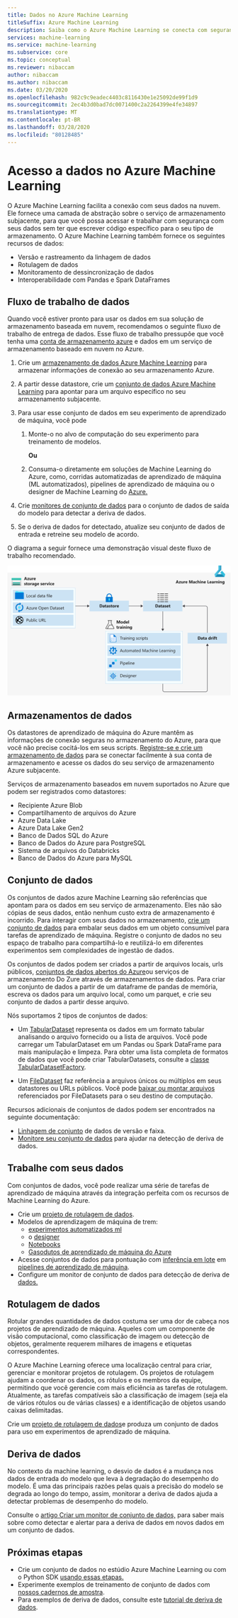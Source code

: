 ```yaml
---
title: Dados no Azure Machine Learning
titleSuffix: Azure Machine Learning
description: Saiba como o Azure Machine Learning se conecta com segurança aos seus dados e usa esses dados para tarefas de aprendizado de máquina.
services: machine-learning
ms.service: machine-learning
ms.subservice: core
ms.topic: conceptual
ms.reviewer: nibaccam
author: nibaccam
ms.author: nibaccam
ms.date: 03/20/2020
ms.openlocfilehash: 982c9c9eadec4403c8116430e1e25092de99f1d9
ms.sourcegitcommit: 2ec4b3d0bad7dc0071400c2a2264399e4fe34897
ms.translationtype: MT
ms.contentlocale: pt-BR
ms.lasthandoff: 03/28/2020
ms.locfileid: "80128485"
---
```

# <a name="data-access-in-azure-machine-learning"></a>Acesso a dados no Azure Machine Learning

O Azure Machine Learning facilita a conexão com seus dados na nuvem.  Ele fornece uma camada de abstração sobre o serviço de armazenamento subjacente, para que você possa acessar e trabalhar com segurança com seus dados sem ter que escrever código específico para o seu tipo de armazenamento. O Azure Machine Learning também fornece os seguintes recursos de dados:

*    Versão e rastreamento da linhagem de dados
*    Rotulagem de dados 
*    Monitoramento de dessincronização de dados
*    Interoperabilidade com Pandas e Spark DataFrames

## <a name="data-workflow"></a>Fluxo de trabalho de dados

Quando você estiver pronto para usar os dados em sua solução de armazenamento baseada em nuvem, recomendamos o seguinte fluxo de trabalho de entrega de dados. Esse fluxo de trabalho pressupõe que você tenha uma [conta de armazenamento azure](https://docs.microsoft.com/azure/storage/common/storage-quickstart-create-account?tabs=azure-portal) e dados em um serviço de armazenamento baseado em nuvem no Azure. 

1. Crie um [armazenamento de dados Azure Machine Learning](#datastores) para armazenar informações de conexão ao seu armazenamento Azure.

2. A partir desse datastore, crie um [conjunto de dados Azure Machine Learning](#datasets) para apontar para um arquivo específico no seu armazenamento subjacente. 

3. Para usar esse conjunto de dados em seu experimento de aprendizado de máquina, você pode
    1. Monte-o no alvo de computação do seu experimento para treinamento de modelos.

        **Ou** 

    1. Consuma-o diretamente em soluções de Machine Learning do Azure, como, corridas automatizadas de aprendizado de máquina (ML automatizados), pipelines de aprendizado de máquina ou o designer de Machine Learning do [Azure.](concept-designer.md)

4. Crie [monitores de conjunto de dados](#data-drift) para o conjunto de dados de saída do modelo para detectar a deriva de dados. 

5. Se o deriva de dados for detectado, atualize seu conjunto de dados de entrada e retreine seu modelo de acordo.

O diagrama a seguir fornece uma demonstração visual deste fluxo de trabalho recomendado.

![Diagrama de conceito de dados](./media/concept-data/data-concept-diagram.svg)

## <a name="datastores"></a>Armazenamentos de dados

Os datastores de aprendizado de máquina do Azure mantêm as informações de conexão seguras no armazenamento do Azure, para que você não precise cocitá-los em seus scripts. [Registre-se e crie um armazenamento de dados](how-to-access-data.md) para se conectar facilmente à sua conta de armazenamento e acesse os dados do seu serviço de armazenamento Azure subjacente. 

Serviços de armazenamento baseados em nuvem suportados no Azure que podem ser registrados como datastores:

+ Recipiente Azure Blob
+ Compartilhamento de arquivos do Azure
+ Azure Data Lake
+ Azure Data Lake Gen2
+ Banco de Dados SQL do Azure
+ Banco de Dados do Azure para PostgreSQL
+ Sistema de arquivos do Databricks
+ Banco de Dados do Azure para MySQL

## <a name="datasets"></a>Conjunto de dados

Os conjuntos de dados azure Machine Learning são referências que apontam para os dados em seu serviço de armazenamento. Eles não são cópias de seus dados, então nenhum custo extra de armazenamento é incorrido. Para interagir com seus dados no armazenamento, [crie um conjunto de dados](how-to-create-register-datasets.md) para embalar seus dados em um objeto consumível para tarefas de aprendizado de máquina. Registre o conjunto de dados no seu espaço de trabalho para compartilhá-lo e reutilizá-lo em diferentes experimentos sem complexidades de ingestão de dados.

Os conjuntos de dados podem ser criados a partir de arquivos locais, urls públicos, [conjuntos de dados abertos do Azure](https://azure.microsoft.com/services/open-datasets/)ou serviços de armazenamento Do Zure através de armazenamentos de dados. Para criar um conjunto de dados a partir de um dataframe de pandas de memória, escreva os dados para um arquivo local, como um parquet, e crie seu conjunto de dados a partir desse arquivo.  

Nós suportamos 2 tipos de conjuntos de dados: 
+ Um [TabularDataset](https://docs.microsoft.com/python/api/azureml-core/azureml.data.tabulardataset?view=azure-ml-py) representa os dados em um formato tabular analisando o arquivo fornecido ou a lista de arquivos. Você pode carregar um TabularDataset em um Pandas ou Spark DataFrame para mais manipulação e limpeza. Para obter uma lista completa de formatos de dados que você pode criar TabularDatasets, consulte a [classe TabularDatasetFactory](https://aka.ms/tabulardataset-api-reference).

+ Um [FileDataset](https://docs.microsoft.com/python/api/azureml-core/azureml.data.file_dataset.filedataset?view=azure-ml-py) faz referência a arquivos únicos ou múltiplos em seus datastores ou URLs públicos. Você pode [baixar ou montar arquivos](how-to-train-with-datasets.md#option-2--mount-files-to-a-remote-compute-target) referenciados por FileDatasets para o seu destino de computação.

Recursos adicionais de conjuntos de dados podem ser encontrados na seguinte documentação:

+ [Linhagem de conjunto](how-to-version-track-datasets.md) de dados de versão e faixa.
+ [Monitore seu conjunto de dados](how-to-monitor-datasets.md) para ajudar na detecção de deriva de dados.    

## <a name="work-with-your-data"></a>Trabalhe com seus dados

Com conjuntos de dados, você pode realizar uma série de tarefas de aprendizado de máquina através da integração perfeita com os recursos de Machine Learning do Azure. 

+ Crie um [projeto de rotulagem de dados](#label).
+ Modelos de aprendizagem de máquina de trem:
     + [experimentos automatizados ml](how-to-use-automated-ml-for-ml-models.md)
     + o [designer](tutorial-designer-automobile-price-train-score.md#import-data)
     + [Notebooks](how-to-train-with-datasets.md)
     + [Gasodutos de aprendizado de máquina do Azure](how-to-create-your-first-pipeline.md)
+ Acesse conjuntos de dados para pontuação com [inferência em lote](how-to-use-parallel-run-step.md) em [pipelines de aprendizado de máquina](how-to-create-your-first-pipeline.md).
+ Configure um monitor de conjunto de dados para detecção de deriva de [dados.](#drift)

<a name="label"></a>

## <a name="data-labeling"></a>Rotulagem de dados

Rotular grandes quantidades de dados costuma ser uma dor de cabeça nos projetos de aprendizado de máquina. Aqueles com um componente de visão computacional, como classificação de imagem ou detecção de objetos, geralmente requerem milhares de imagens e etiquetas correspondentes.

O Azure Machine Learning oferece uma localização central para criar, gerenciar e monitorar projetos de rotulagem. Os projetos de rotulagem ajudam a coordenar os dados, os rótulos e os membros da equipe, permitindo que você gerencie com mais eficiência as tarefas de rotulagem. Atualmente, as tarefas compatíveis são a classificação de imagem (seja ela de vários rótulos ou de várias classes) e a identificação de objetos usando caixas delimitadas.

Crie um [projeto de rotulagem de dados](how-to-create-labeling-projects.md)e produza um conjunto de dados para uso em experimentos de aprendizado de máquina.

<a name="drift"></a>

## <a name="data-drift"></a>Deriva de dados

No contexto da machine learning, o desvio de dados é a mudança nos dados de entrada do modelo que leva à degradação do desempenho do modelo. É uma das principais razões pelas quais a precisão do modelo se degrada ao longo do tempo, assim, monitorar a deriva de dados ajuda a detectar problemas de desempenho do modelo.

Consulte o [artigo Criar um monitor de conjunto de dados,](how-to-monitor-datasets.md) para saber mais sobre como detectar e alertar para a deriva de dados em novos dados em um conjunto de dados.

## <a name="next-steps"></a>Próximas etapas 

+ Crie um conjunto de dados no estúdio Azure Machine Learning ou com o Python SDK [usando essas etapas.](how-to-create-register-datasets.md)
+ Experimente exemplos de treinamento de conjunto de dados com [nossos cadernos de amostra](https://aka.ms/dataset-tutorial).
+ Para exemplos de deriva de dados, consulte este [tutorial de deriva de dados](https://aka.ms/datadrift-notebook).
